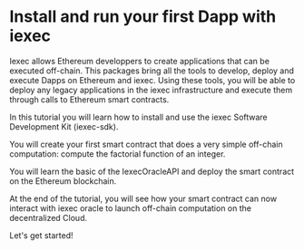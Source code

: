 
# Install and run your first Dapp with iexec

Iexec allows Ethereum developpers to create applications that can be executed off-chain. This packages bring all the tools to develop, deploy and execute Dapps on Ethereum and iexec. Using these tools, you will be able to deploy any legacy applications in the iexec infrastructure and execute them through calls to Ethereum smart contracts.

In this tutorial you will learn how to install and use the iexec Software Development Kit (iexec-sdk).

You will create your first smart contract that does a very simple off-chain computation: compute the factorial function of an integer.

You will learn the basic of the IexecOracleAPI and deploy the smart contract on the Ethereum blockchain.

At the end of the tutorial, you will see how your smart contract can now interact with iexec oracle to launch off-chain computation on the decentralized Cloud.

Let's get started!

